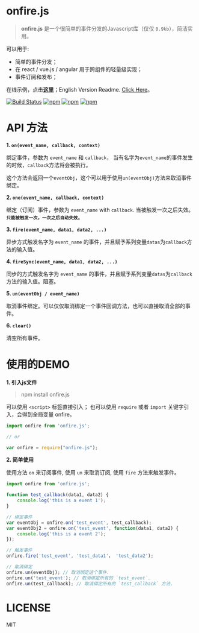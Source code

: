 # onfire.js

> **onfire.js** 是一个很简单的事件分发的Javascript库（仅仅 `0.9kb`），简洁实用。

可以用于:

 - 简单的事件分发；
 - 在 react / vue.js / angular 用于跨组件的轻量级实现；
 - 事件订阅和发布；

在线示例，点击[**这里**](http://git.hust.cc/onfire.js)；English Version Readme. [Click Here](README.md)。

[![Build Status](https://travis-ci.org/hustcc/onfire.js.svg?branch=master)](https://travis-ci.org/hustcc/onfire.js) [![npm](https://img.shields.io/npm/v/onfire.js.svg?style=flat-square)](https://www.npmjs.com/package/onfire.js) [![npm](https://img.shields.io/npm/dt/onfire.js.svg?style=flat-square)](https://www.npmjs.com/package/onfire.js) [![npm](https://img.shields.io/npm/l/onfire.js.svg?style=flat-square)](https://www.npmjs.com/package/onfire.js)


# API 方法

**1. `on(event_name, callback, context)`**

绑定事件，参数为 `event_name` 和 `callback`， 当有名字为`event_name`的事件发生的时候，`callback`方法将会被执行。

这个方法会返回一个`eventObj`，这个可以用于使用`un(eventObj)`方法来取消事件绑定。

**2. `one(event_name, callback, context)`**

绑定（订阅）事件，参数为 `event_name` with `callback`. 当被触发一次之后失效。**`只能被触发一次，一次之后自动失效`**。

**3. `fire(event_name, data1, data2, ...)`**

异步方式触发名字为 `event_name` 的事件，并且赋予系列变量`datas`为`callback`方法的输入值。

**4. `fireSync(event_name, data1, data2, ...)`**

同步的方式触发名字为 `event_name` 的事件，并且赋予系列变量`datas`为`callback`方法的输入值。阻塞。

**5. `un(eventObj / event_name)`**

取消事件绑定。可以仅仅取消绑定一个事件回调方法，也可以直接取消全部的事件。

**6. `clear()`**

清空所有事件。


# 使用的DEMO

**1. 引入js文件**

> npm install onfire.js

可以使用 `<script>` 标签直接引入； 也可以使用 `require` 或者 `import` 关键字引入，会得到全局变量 onfire。

```js
import onfire from 'onfire.js';

// or

var onfire = require("onfire.js");
```

**2. 简单使用**

使用方法 `on` 来订阅事件, 使用 `un` 来取消订阅, 使用 `fire` 方法来触发事件。

```js
import onfire from 'onfire.js';

function test_callback(data1, data2) {
	console.log('this is a event 1');
}

// 绑定事件
var eventObj = onfire.on('test_event', test_callback);
var eventObj2 = onfire.on('test_event', function(data1, data2) {
	console.log('this is a event 2');
});

// 触发事件
onfire.fire('test_event', 'test_data1'， 'test_data2');

// 取消绑定
onfire.un(eventObj); // 取消绑定这个事件.
onfire.un('test_event'); // 取消绑定所有的 `test_event`.
onfire.un(test_callback); // 取消绑定所有的 `test_callback` 方法.
```


# LICENSE

MIT